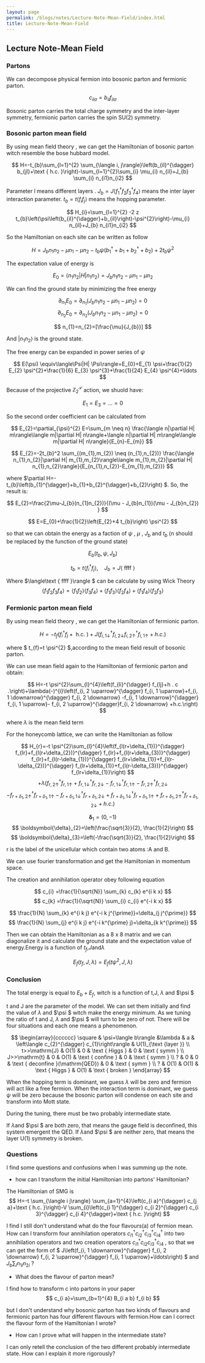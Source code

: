 ```yaml
---
layout: page
permalink: /blogs/notes/Lecture-Note-Mean-Field/index.html
title: Lecture-Note-Mean-Field
---
```


## Lecture Note-Mean Field



### Partons


We can decompose physical fermion into bosonic parton and fermionic parton.

$$
c_{i  l \sigma}= b_{i l }  f_{i l  \sigma}
$$

Bosonic parton carries the total charge symmetry and the inter-layer symmetry, fermionic parton carries the spin SU(2) symmetry.

### Bosonic parton mean field

By using mean field theory , we can get the Hamiltonian of bosonic parton witch resemble the bose hubbard model.

$$
H=-t_{b}\sum_{l=1}^{2} \sum_{\langle i, j\rangle}\left(b_{il}^{\dagger} b_{jl}+\text { h.c. }\right)-\sum_{l=1}^{2}\sum_{i} \mu_{i} n_{il}+J_{b} \sum_{i} n_{i1}n_{i2}
$$

Parameter l means different layers . $J_{b}=J\langle f_{1}^{\dagger}f_{2}f_{3}^{\dagger}f_{4} \rangle$ means the inter layer interaction parameter. $t_{b}=t\langle f_{i}f_{j} \rangle$ means the hopping parameter.


$$ 
H_{i}=\sum_{l=1}^{2} -2 z t_{b}\left(\psi\left(b_{il}^{\dagger}+b_{il}\right)-\psi^{2}\right)-\mu_{i} n_{il}+J_{b} n_{i1}n_{i2}
$$

So the Hamiltonian on each site can be written as follow

$$
H=J_{b} n_{1}n_{2} -\mu n_{1}-\mu n_{2}-t_{b} \psi\left(b_{1}^{\dagger}+b_{1}+b_{2}^{\dagger}+b_{2}\right)+2t_{b} \psi^{2}
$$

The expectation value of energy is

$$
E_{0}=\langle n_{1}n_{2}|H| n_{1}n_{2}\rangle=J_{b} n_{1}n_{2} -\mu n_{1}-\mu n_{2}
$$

We can find the ground state by minimizing the free energy

$$
\partial_{n_{1}} E_{0}=\partial_{n_{1}}\left(J_{b} n_{1}n_{2} -\mu n_{1}-\mu n_{2}\right)=0
$$
$$
\partial_{n_{2}} E_{0}=\partial_{n_{2}}\left(J_{b} n_{1}n_{2} -\mu n_{1}-\mu n_{2}\right)=0
$$

$$
n_{1}=n_{2}=[\frac{\mu}{J_{b}}]
$$

And $| n_{1}n_{2}\rangle$ is the ground state.



The free energy can be expanded in power series of $\psi$

$$
E(\psi) \equiv\langle\Psi|H| \Psi\rangle=E_{0}+E_{1} \psi+\frac{1}{2} E_{2} \psi^{2}+\frac{1}{6} E_{3} \psi^{3}+\frac{1}{24} E_{4} \psi^{4}+\ldots
$$

Because of the projective $\mathbb{Z}_{2}^{\mathcal{S}}$ action, we shuold have:

$$
E_{1}=E_{3}=\ldots=0
$$

So the second order coefficient can be calculated from

$$
E_{2}=\partial_{\psi}^{2} E=\sum_{m \neq n} \frac{\langle n|\partial H| m\rangle\langle m|\partial H| n\rangle+\langle n|\partial H| m\rangle\langle m|\partial H| n\rangle}{E_{n}-E_{m}}
$$

$$
E_{2}=-2t_{b}^2 \sum_{(m_{1},m_{2}) \neq (n_{1},n_{2})} \frac{\langle n_{1},n_{2}|\partial H| m_{1},m_{2}\rangle\langle m_{1},m_{2}|\partial H| n_{1},n_{2}\rangle}{E_{n_{1},n_{2}}-E_{m_{1},m_{2}}}
$$


where $\partial H=-t_{b}\left(b_{1}^{\dagger}+b_{1}+b_{2}^{\dagger}+b_{2}\right)
$. So, the result is:

$$
E_{2}=\frac{2\mu-J_{b}(n_{1}n_{2})}{(\mu - J_{b}n_{1})(\mu - J_{b}n_{2}) }
$$

$$
E=E_{0}+\frac{1}{2}\left(E_{2}+4 t_{b}\right) \psi^{2}
$$

so that we can obtain the energy as a faction of $\psi$ , $\mu$ , $J_{b}$ and $t_{b}$ (n should be replaced by the function of the ground state)


$$
E_{b}\left(t_{b}, \psi, J_{b}\right)
$$

$$
t_{b}=t\left\langle f_{i}^{\dagger} f_{j}\right\rangle, \quad J_{b}=J\langle\text { ffff }\rangle $$

Where $\langle\text { ffff }\rangle $ can be calculate by using Wick Theory
$$\langle f_{1}f_{2}f_{3}f_{4} \rangle = \langle f_{1}f_{2} \rangle \langle f_{3}f_{4} \rangle+\langle f_{1}f_{3} \rangle \langle f_{2}f_{4} \rangle+ \langle f_{1}f_{4} \rangle\langle f_{2}f_{3} \rangle$$






### Fermionic parton mean field

By using mean field theory , we can get the Hamiltonian of fermionic parton.

$$
H=-t_{f}\left(f_{i}^{\dagger} f_{j}+\text { h.c. }\right)+J\left(f_{i, 1 \downarrow}^{\dagger} f_{i, 2 \downarrow} f_{i, 2 \uparrow}^{\dagger} f_{i, 1 \uparrow}+h.c.\right)
$$

where $
t_{f}=t \psi^{2}
$,according to the mean field result of bosonic parton. 

We can use mean field again to the Hamiltonian of fermionic parton and obtain:

$$
H=-t \psi^{2}\sum_{l}^{4}\left(f_{li}^{\dagger} f_{lj}+h . c .\right)+\lambda(-)^{i}\left(f_{i, 2 \uparrow}^{\dagger} f_{i, 1 \uparrow}+f_{i, 1 \downarrow}^{\dagger} f_{i, 2 \downarrow} -f_{i, 1 \downarrow}^{\dagger}  f_{i, 1 \uparrow}- f_{i, 2 \uparrow}^{\dagger}f_{i, 2 \downarrow} +h.c.\right)
$$

where $\lambda$ is the mean field term

For the honeycomb lattice, we can write the Hamiltonian as follow


$$
H_{r}=-t \psi^{2}\sum_{l}^{4}\left(f_{l(r+\delta_{1})}^{\dagger} f_{lr}+f_{l(r+\delta_{2})}^{\dagger} f_{lr}+f_{l(r+\delta_{3})}^{\dagger} f_{lr}+f_{l(r-\delta_{1})}^{\dagger} f_{lr+\delta_{1}}+f_{l(r-\delta_{2})}^{\dagger} f_{lr+\delta_{1}}+f_{l(r-\delta_{3})}^{\dagger} f_{lr+\delta_{1}}\right)
$$
$$
+\lambda(
f_{r, 2 \uparrow}^{\dagger} f_{r, 1 \uparrow}+f_{r, 1 \downarrow}^{\dagger} f_{r, 2 \downarrow} -f_{r, 1 \downarrow}^{\dagger}  f_{r, 1 \uparrow}- f_{r, 2 \uparrow}^{\dagger}f_{r, 2 \downarrow} 
$$
$$
-f_{r+\delta_{1}, 2 \uparrow}^{\dagger} f_{r+\delta_{1}, 1 \uparrow}-f_{r+\delta_{1}, 1 \downarrow}^{\dagger} f_{r+\delta_{1}, 2 \downarrow} +f_{r+\delta_{1}, 1 \downarrow}^{\dagger}  f_{r+\delta_{1}, 1 \uparrow}+ f_{r+\delta_{1}, 2 \uparrow}^{\dagger}f_{r+\delta_{1}, 2 \downarrow}+h.c.)
$$


$$
\boldsymbol{\delta}_{1}=(0,-1) 
$$
$$
\boldsymbol{\delta}_{2}=\left(\frac{\sqrt{3}}{2}, \frac{1}{2}\right) $$
$$
\boldsymbol{\delta}_{3}=\left(-\frac{\sqrt{3}}{2}, \frac{1}{2}\right)
$$

r is the label of the unicellular which contain two atoms :A and B.

We can use fourier transformation and get the Hamiltonian in momentum space.

The creation and annihilation operator obey following equation

$$
c_{i} =\frac{1}{\sqrt{N}} \sum_{k} c_{k} e^{i k x}
$$
$$
c_{k} =\frac{1}{\sqrt{N}} \sum_{i} c_{i} e^{-i k x}
$$

$$
\frac{1}{N} \sum_{k} e^{i k j} e^{-i k j^{\prime}}=\delta_{j j^{\prime}} $$
$$
\frac{1}{N} \sum_{j} e^{i k j} e^{-i k^{\prime} j}=\delta_{k k^{\prime}}
$$

Then we can obtain the Hamiltonian as a 8 x 8 matrix and we can diagonalize it and calculate the ground state and the expectation value of energy.Energy is a function of $t_{f}$,$J$and$\lambda$ 

$$
E_{f}\left(t_{f}, J, \lambda\right)=E_{f}\left(t \psi^{2}, J, \lambda\right)
$$

### Conclusion

The total energy is equal to $E_{b}+E_{f}$, witch is a function of t,J, $\lambda$ and $\psi $ 

t and J are the parameter of the model. We can set them initially and find the value of  $\lambda$ and $\psi $ witch make the energy minimum. As we tuning the ratio of t and J,  $\lambda$ and $\psi $ will turn to be zero of not. There will be four situations and each one means a phenomenon.

$$
\begin{array}{cccccc}
\square & \psi=\langle b\rangle &\lambda & a & \left\langle c_{2}^{\dagger} c_{1}\right\rangle & U(1)_{\text {layer }} \\
t>>\mathrm{J} & O(1) & 0 & \text { Higgs } & 0 & \text { symm } \\
J>>\mathrm{t} & 0 & O(1) & \text { confine } & 0 & \text { symm } \\
? & 0 & 0 & \text { deconfine }(\mathrm{QED}) & 0 & \text { symm } \\
? & O(1) & O(1) & \text { Higgs } & O(1) & \text { broken }
\end{array}
$$

When the hopping term is dominant, we guess $\lambda$ will be zero and fermion will act like a free fermion. When the interaction term is dominant, we guess $\psi$  will be zero because the bosonic parton will condense on each site and transform into Mott state.

During the tuning, there must be two probably intermediate state.

If $\lambda$and $\psi $ are both zero, that means the gauge field is deconfined, this system emergent the QED.
If $\lambda$and $\psi $ are neither zero, that means the layer U(1) symmetry is broken.

### Questions

I find some questions and confusions when I was summing up the note.


- how can I transform the initial Hamiltonian into partons' Hamiltonian?

The Hamiltonian of SMG is 
$$
H=-t \sum_{\langle i j\rangle} \sum_{a=1}^{4}\left(c_{i a}^{\dagger} c_{j a}+\text { h.c. }\right)-V \sum_{i}\left(c_{i 1}^{\dagger} c_{i 2}^{\dagger} c_{i 3}^{\dagger} c_{i 4}^{\dagger}+\text { h.c. }\right)
$$

I find I still don't understand what do the four flavours(a) of fermion mean. How can I transform four annihilation operators   $c_{i 1}^{\dagger} c_{i 2}^{\dagger} c_{i 3}^{\dagger} c_{i 4}^{\dagger}$  into two annihilation operators and two creation operators  $c_{i 1}^{\dagger} c_{i 2} c_{i 3}^{\dagger} c_{i 4}$  , so that we can get the form of   $
J\left(f_{i, 1 \downarrow}^{\dagger} f_{i, 2 \downarrow} f_{i, 2 \uparrow}^{\dagger} f_{i, 1 \uparrow}+\ldots\right)
$ and $J_{b} \sum_{i} n_{1i}n_{2i}$ ?

- What does the flavour of parton mean?

I find how to transform c into partons in your paper
$$
c_{i a}=\sum_{b=1}^{4} B_{i a b} f_{i b}
$$

but I don't understand why bosonic parton has two kinds of flavours and fermionic parton has four different flavours with fermion.How can I correct the flavour form of the Hamiltonian I wrote?

- How can I prove what will happen in the intermediate state?

I can only retell the conclusion of the two different probably intermediate state. How can I explain it more rigorously? 
